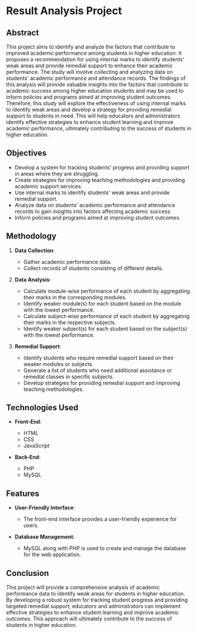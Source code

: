 # Result Analysis Project

## Abstract

This project aims to identify and analyze the factors that contribute to improved academic performance among students in higher education. It proposes a recommendation for using internal marks to identify students' weak areas and provide remedial support to enhance their academic performance. The study will involve collecting and analyzing data on students' academic performance and attendance records. The findings of this analysis will provide valuable insights into the factors that contribute to academic success among higher education students and may be used to inform policies and programs aimed at improving student outcomes. Therefore, this study will explore the effectiveness of using internal marks to identify weak areas and develop a strategy for providing remedial support to students in need. This will help educators and administrators identify effective strategies to enhance student learning and improve academic performance, ultimately contributing to the success of students in higher education.

## Objectives

- Develop a system for tracking students' progress and providing support in areas where they are struggling.
- Create strategies for improving teaching methodologies and providing academic support services.
- Use internal marks to identify students' weak areas and provide remedial support.
- Analyze data on students' academic performance and attendance records to gain insights into factors affecting academic success.
- Inform policies and programs aimed at improving student outcomes.

## Methodology

1. **Data Collection**:
    - Gather academic performance data.
    - Collect records of students consisting of different details.

2. **Data Analysis**:
    - Calculate module-wise performance of each student by aggregating their marks in the corresponding modules.
    - Identify weaker module(s) for each student based on the module with the lowest performance.
    - Calculate subject-wise performance of each student by aggregating their marks in the respective subjects.
    - Identify weaker subject(s) for each student based on the subject(s) with the lowest performance.

3. **Remedial Support**:
    - Identify students who require remedial support based on their weaker modules or subjects.
    - Generate a list of students who need additional assistance or remedial classes in specific subjects.
    - Develop strategies for providing remedial support and improving teaching methodologies.

## Technologies Used

- **Front-End**:
    - HTML
    - CSS
    - JavaScript

- **Back-End**:
    - PHP
    - MySQL

## Features

- **User-Friendly Interface**:
    - The front-end interface provides a user-friendly experience for users.

- **Database Management**:
    - MySQL along with PHP is used to create and manage the database for the web application.

## Conclusion

This project will provide a comprehensive analysis of academic performance data to identify weak areas for students in higher education. By developing a robust system for tracking student progress and providing targeted remedial support, educators and administrators can implement effective strategies to enhance student learning and improve academic outcomes. This approach will ultimately contribute to the success of students in higher education.
